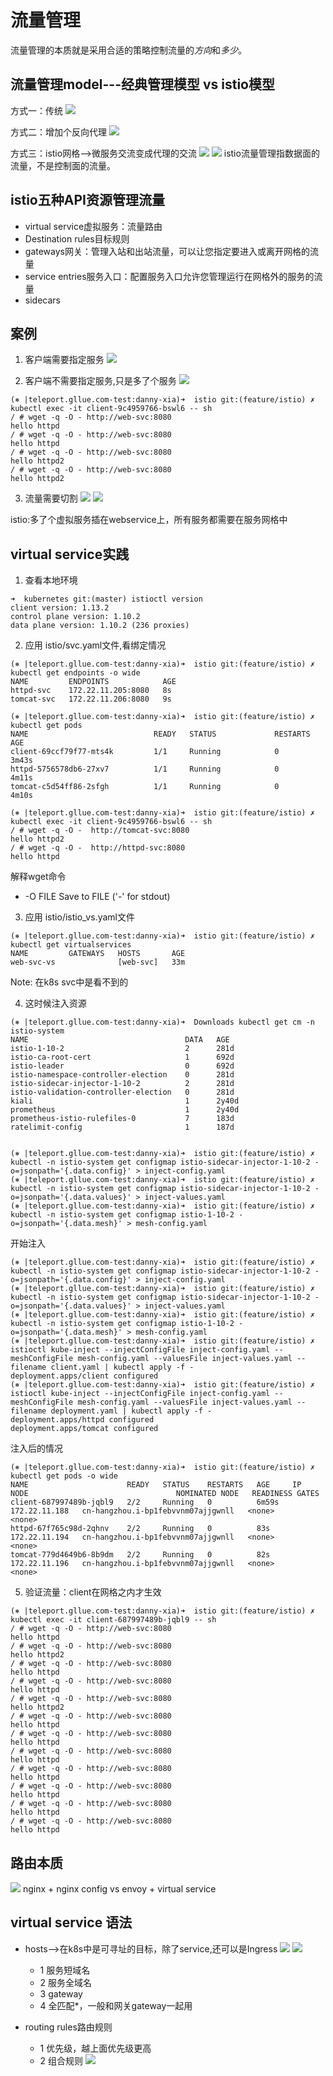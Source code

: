 # 流量管理
流量管理的本质就是采用合适的策略控制流量的*方向*和*多少*。

## 流量管理model---经典管理模型 vs  istio模型
方式一：传统
![](.02_virtual_service_images/trafic_model1.png)

方式二：增加个反向代理
![](.02_virtual_service_images/trafic_model2.png)

方式三：istio网格-->微服务交流变成代理的交流
![](.02_virtual_service_images/trafic_model3.png)
![](.02_virtual_service_images/trafic_model4.png)
istio流量管理指数据面的流量，不是控制面的流量。


## istio五种API资源管理流量
- virtual service虚拟服务：流量路由
- Destination rules目标规则
- gateways网关：管理入站和出站流量，可以让您指定要进入或离开网格的流量
- service entries服务入口：配置服务入口允许您管理运行在网格外的服务的流量
- sidecars

## 案例
1. 客户端需要指定服务
![](.02_virtual_service_images/example1.png)
   
2. 客户端不需要指定服务,只是多了个服务
![](.02_virtual_service_images/example2.png)

```shell
(⎈ |teleport.gllue.com-test:danny-xia)➜  istio git:(feature/istio) ✗ kubectl exec -it client-9c4959766-bswl6 -- sh
/ # wget -q -O - http://web-svc:8080
hello httpd
/ # wget -q -O - http://web-svc:8080
hello httpd
/ # wget -q -O - http://web-svc:8080
hello httpd2
/ # wget -q -O - http://web-svc:8080
hello httpd2

```
   
3. 流量需要切割
![](.02_virtual_service_images/example3.png)
![](.02_virtual_service_images/example4.png)

istio:多了个虚拟服务插在webservice上，所有服务都需要在服务网格中

## virtual service实践
1. 查看本地环境
```shell
➜  kubernetes git:(master) istioctl version
client version: 1.13.2
control plane version: 1.10.2
data plane version: 1.10.2 (236 proxies)
```
2. 应用 istio/svc.yaml文件,看绑定情况
```shell
(⎈ |teleport.gllue.com-test:danny-xia)➜  istio git:(feature/istio) ✗ kubectl get endpoints -o wide        
NAME         ENDPOINTS            AGE
httpd-svc    172.22.11.205:8080   8s
tomcat-svc   172.22.11.206:8080   9s

(⎈ |teleport.gllue.com-test:danny-xia)➜  istio git:(feature/istio) ✗ kubectl get pods                     
NAME                            READY   STATUS             RESTARTS   AGE
client-69ccf79f77-mts4k         1/1     Running            0          3m43s
httpd-5756578db6-27xv7          1/1     Running            0          4m11s
tomcat-c5d54ff86-2sfgh          1/1     Running            0          4m10s

(⎈ |teleport.gllue.com-test:danny-xia)➜  istio git:(feature/istio) ✗ kubectl exec -it client-9c4959766-bswl6 -- sh
/ # wget -q -O -  http://tomcat-svc:8080
hello httpd2
/ # wget -q -O -  http://httpd-svc:8080
hello httpd

```
解释wget命令
* -O FILE         Save to FILE ('-' for stdout)

3. 应用 istio/istio_vs.yaml文件
```shell
(⎈ |teleport.gllue.com-test:danny-xia)➜  istio git:(feature/istio) ✗ kubectl get virtualservices
NAME         GATEWAYS   HOSTS       AGE
web-svc-vs              [web-svc]   33m

```
Note: 在k8s svc中是看不到的

4. 这时候注入资源

```shell
(⎈ |teleport.gllue.com-test:danny-xia)➜  Downloads kubectl get cm -n istio-system
NAME                                   DATA   AGE
istio-1-10-2                           2      281d
istio-ca-root-cert                     1      692d
istio-leader                           0      692d
istio-namespace-controller-election    0      281d
istio-sidecar-injector-1-10-2          2      281d
istio-validation-controller-election   0      281d
kiali                                  1      2y40d
prometheus                             1      2y40d
prometheus-istio-rulefiles-0           7      183d
ratelimit-config                       1      187d


(⎈ |teleport.gllue.com-test:danny-xia)➜  istio git:(feature/istio) ✗ kubectl -n istio-system get configmap istio-sidecar-injector-1-10-2 -o=jsonpath='{.data.config}' > inject-config.yaml
(⎈ |teleport.gllue.com-test:danny-xia)➜  istio git:(feature/istio) ✗ kubectl -n istio-system get configmap istio-sidecar-injector-1-10-2 -o=jsonpath='{.data.values}' > inject-values.yaml
(⎈ |teleport.gllue.com-test:danny-xia)➜  istio git:(feature/istio) ✗ kubectl -n istio-system get configmap istio-1-10-2 -o=jsonpath='{.data.mesh}' > mesh-config.yaml

```

开始注入
```shell
(⎈ |teleport.gllue.com-test:danny-xia)➜  istio git:(feature/istio) ✗ kubectl -n istio-system get configmap istio-sidecar-injector-1-10-2 -o=jsonpath='{.data.config}' > inject-config.yaml
(⎈ |teleport.gllue.com-test:danny-xia)➜  istio git:(feature/istio) ✗ kubectl -n istio-system get configmap istio-sidecar-injector-1-10-2 -o=jsonpath='{.data.values}' > inject-values.yaml
(⎈ |teleport.gllue.com-test:danny-xia)➜  istio git:(feature/istio) ✗ kubectl -n istio-system get configmap istio-1-10-2 -o=jsonpath='{.data.mesh}' > mesh-config.yaml
(⎈ |teleport.gllue.com-test:danny-xia)➜  istio git:(feature/istio) ✗ istioctl kube-inject --injectConfigFile inject-config.yaml --meshConfigFile mesh-config.yaml --valuesFile inject-values.yaml --filename client.yaml | kubectl apply -f -
deployment.apps/client configured
(⎈ |teleport.gllue.com-test:danny-xia)➜  istio git:(feature/istio) ✗ istioctl kube-inject --injectConfigFile inject-config.yaml --meshConfigFile mesh-config.yaml --valuesFile inject-values.yaml --filename deployment.yaml | kubectl apply -f - 
deployment.apps/httpd configured
deployment.apps/tomcat configured

```
注入后的情况
```shell
(⎈ |teleport.gllue.com-test:danny-xia)➜  istio git:(feature/istio) ✗ kubectl get pods -o wide
NAME                      READY   STATUS    RESTARTS   AGE     IP              NODE                                 NOMINATED NODE   READINESS GATES
client-687997489b-jqbl9   2/2     Running   0          6m59s   172.22.11.188   cn-hangzhou.i-bp1febvvnm07ajjgwnll   <none>           <none>
httpd-67f765c98d-2qhnv    2/2     Running   0          83s     172.22.11.194   cn-hangzhou.i-bp1febvvnm07ajjgwnll   <none>           <none>
tomcat-779d4649b6-8b9dm   2/2     Running   0          82s     172.22.11.196   cn-hangzhou.i-bp1febvvnm07ajjgwnll   <none>           <none>

```
5. 验证流量：client在网格之内才生效
```shell
(⎈ |teleport.gllue.com-test:danny-xia)➜  istio git:(feature/istio) ✗ kubectl exec -it client-687997489b-jqbl9 -- sh                      
/ # wget -q -O - http://web-svc:8080
hello httpd
/ # wget -q -O - http://web-svc:8080
hello httpd2
/ # wget -q -O - http://web-svc:8080
hello httpd
/ # wget -q -O - http://web-svc:8080
hello httpd
/ # wget -q -O - http://web-svc:8080
hello httpd2
/ # wget -q -O - http://web-svc:8080
hello httpd
/ # wget -q -O - http://web-svc:8080
hello httpd
/ # wget -q -O - http://web-svc:8080
hello httpd
/ # wget -q -O - http://web-svc:8080
hello httpd
/ # wget -q -O - http://web-svc:8080
hello httpd
/ # wget -q -O - http://web-svc:8080
hello httpd
/ # wget -q -O - http://web-svc:8080
hello httpd

```

## 路由本质
![](.02_virtual_service_images/istio_essence_of_envoy_n_vs.png)
nginx + nginx config vs envoy  + virtual service 


## virtual service 语法
- hosts-->在k8s中是可寻址的目标，除了service,还可以是Ingress
![](.02_virtual_service_images/vs_host1.png)
![](.02_virtual_service_images/ingress_config.png)
  - 1 服务短域名
  - 2 服务全域名
  - 3 gateway
  - 4 全匹配*，一般和网关gateway一起用
  
- routing rules路由规则
  - 1 优先级，越上面优先级更高
  - 2 组合规则
  ![](.02_virtual_service_images/conbind_rules.png)



